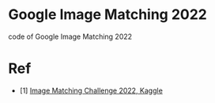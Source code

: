 # Google Image Matching 2022

code of Google Image Matching 2022

# Ref

- [1] [Image Matching Challenge 2022, Kaggle](https://www.kaggle.com/competitions/image-matching-challenge-2022/overview)
